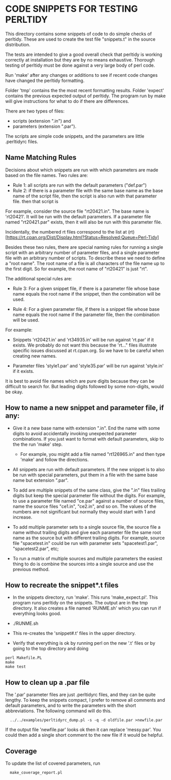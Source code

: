 # CODE SNIPPETS FOR TESTING PERLTIDY 

This directory contains some snippets of code to do simple checks of perltidy.
These are used to create the test file "snippets.t" in the source distribution.

The tests are intended to give a good overall check that perltidy is working
correctly at installation but they are by no means exhaustive. Thorough testing
of perltidy must be done against a very large body of perl code.

Run 'make' after any changes or additions to see if recent code changes have changed the perltidy formatting.

Folder 'tmp' contains the the most recent formatting results.
Folder 'expect' contains the previous expected output of perltidy.
The program run by make will give instructions for what to do if there are differences.

There are two types of files:
 - scripts (extension ".in") and 
 - parameters (extension ".par"). 

The scripts are simple code snippets, and the parameters are 
little .perltidyrc files.

## Name Matching Rules

Decisions about which snippets are run with which parameters are made based
on the file names.  Two rules are:

 - Rule 1: all scripts are run with the default parameters ("def.par")
 - Rule 2: if there is a parameter file with the same base name as the base name of the script file, then the script is also run with that parameter file. 
then that script is 

For example, consider the source file "rt20421.in".  The base name is 'rt20421'.
It will be run with the default parameters.  If a parameter file named "rt20421.par" 
exists, then it will also be run with this parameter file.

Incidentally, the numbered rt files correspond to the list at
(rt)[https://rt.cpan.org/Dist/Display.html?Status=Resolved;Queue=Perl-Tidy]

Besides these two rules, there are special naming rules for running a single
script with an arbitrary number of parameter files, and a single parameter file
with an arbitrary number of scripts.  To describe these we need to define
a "root name". The root name of a file is all characters of the file name
up to the first digit.  So for example, the root name of "rt20421" is just "rt".

The additional special rules are:

- Rule 3: For a given snippet file, if there is a parameter file whose base
  name equals the root name if the snippet, then the combination will be used.

- Rule 4: For a given parameter file, if there is a snippet file whose base
  name equals the root name if the parameter file, then the combination will be
used.

For example:

- Snippets 'rt20421.in' and 'rt34935.in' will be run against 'rt.par' if it
  exists. We probably do not want this because the 'rt..." files illustrate
specific issues discussed at rt.cpan.org. So we have to be careful when
creating new names.

- Parameter files 'style1.par' and 'style35.par' will be run against 'style.in' if it exists.

It is best to avoid file names which are pure digits because they can be difficult to search for. But leading digits followed by some non-digits, would be okay.

## How to name a new snippet and parameter file, if any:

- Give it a new base name with extension ".in".  End the name with some digits
  to avoid accidentally invoking unexpected parameter combinations. If you just
want to format with default parameters, skip to the the run 'make' step.

  - For example, you might add a file named "rt126965.in" and then type 'make'
and follow the directions.

- All snippets are run with default parameters. If the new snippet is to also
  be run with special parameters, put them in a file with the same base name
but extension ".par". 

- To add are multiple snippets of the same class, give the ".in" files trailing
  digits but keep the special parameter file without the digits. For example,
to use a parameter file named "ce.par" against a number of source files, name
the source files "ce1.in", "ce2.in", and so on.  The values of the numbers are
not significant but normally they would start with 1 and increase.

- To add multiple parameter sets to a single source file, the source file a
  name without trailing digits and give each parameter file the same root name
as the source but with different trailing digits.  For example, source file
"spacetest.in" could be run with parameter sets "spacetest1.par",
"spacetest2.par", etc;

- To run a matrix of multiple sources and multiple parameters the easiest thing
  to do is combine the sources into a single source and use the previous
method. 

## How to recreate the snippet\*.t files

- In the snippets directory, run 'make'. This runs 'make\_expect.pl'.  This
program runs perltidy on the snippets. The output are in the tmp directory.
It also creates a file named 'RUNME.sh' which you can run 
if everything looks good. 

- ./RUNME.sh

- This re-creates the 'snippet#.t' files in the upper directory.
- Verify that everything is ok by running perl on the new '.t' files or by
going to the top directory and doing 

```
perl Makefile.PL
make
make test
```

## How to clean up a .par file

The '.par' parameter files are just .perltidyrc files, and they can be quite
lengthy.  To keep the snippets compact, I prefer to remove all comments and
default parameters, and to write the parameters with the short abbreviations.
The following command will do this.

```
  ../../examples/perltidyrc_dump.pl -s -q -d oldfile.par >newfile.par
```

If the output file 'newfile.par' looks ok then it can replace 'messy.par'.  You
could then add a single short comment to the new file if it would be helpful.

## Coverage

To update the list of covered parameters, run

```
  make_coverage_report.pl
```
